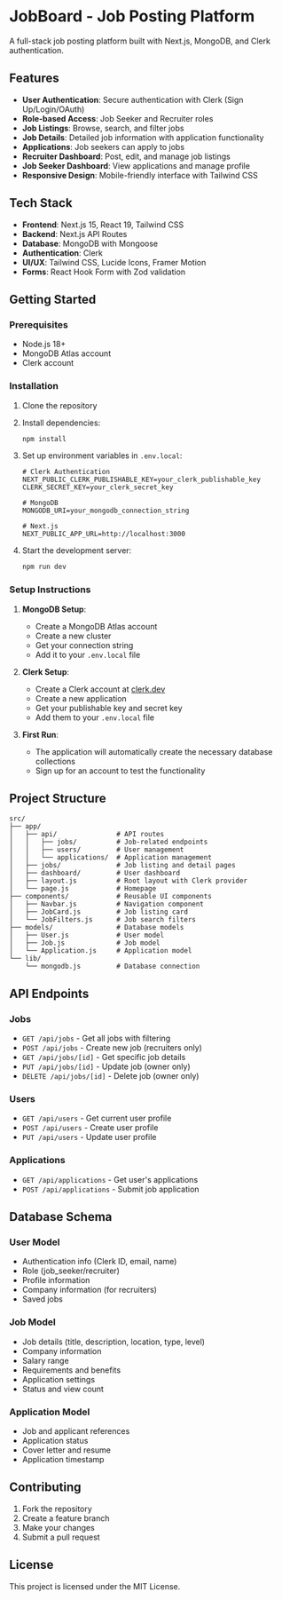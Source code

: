 # JobBoard - Job Posting Platform

A full-stack job posting platform built with Next.js, MongoDB, and Clerk authentication.

## Features

- **User Authentication**: Secure authentication with Clerk (Sign Up/Login/OAuth)
- **Role-based Access**: Job Seeker and Recruiter roles
- **Job Listings**: Browse, search, and filter jobs
- **Job Details**: Detailed job information with application functionality
- **Applications**: Job seekers can apply to jobs
- **Recruiter Dashboard**: Post, edit, and manage job listings
- **Job Seeker Dashboard**: View applications and manage profile
- **Responsive Design**: Mobile-friendly interface with Tailwind CSS

## Tech Stack

- **Frontend**: Next.js 15, React 19, Tailwind CSS
- **Backend**: Next.js API Routes
- **Database**: MongoDB with Mongoose
- **Authentication**: Clerk
- **UI/UX**: Tailwind CSS, Lucide Icons, Framer Motion
- **Forms**: React Hook Form with Zod validation

## Getting Started

### Prerequisites

- Node.js 18+
- MongoDB Atlas account
- Clerk account

### Installation

1. Clone the repository
2. Install dependencies:
   ```bash
   npm install
   ```

3. Set up environment variables in `.env.local`:
   ```env
   # Clerk Authentication
   NEXT_PUBLIC_CLERK_PUBLISHABLE_KEY=your_clerk_publishable_key
   CLERK_SECRET_KEY=your_clerk_secret_key

   # MongoDB
   MONGODB_URI=your_mongodb_connection_string

   # Next.js
   NEXT_PUBLIC_APP_URL=http://localhost:3000
   ```

4. Start the development server:
   ```bash
   npm run dev
   ```

### Setup Instructions

1. **MongoDB Setup**:
   - Create a MongoDB Atlas account
   - Create a new cluster
   - Get your connection string
   - Add it to your `.env.local` file

2. **Clerk Setup**:
   - Create a Clerk account at [clerk.dev](https://clerk.dev)
   - Create a new application
   - Get your publishable key and secret key
   - Add them to your `.env.local` file

3. **First Run**:
   - The application will automatically create the necessary database collections
   - Sign up for an account to test the functionality

## Project Structure

```
src/
├── app/
│   ├── api/               # API routes
│   │   ├── jobs/          # Job-related endpoints
│   │   ├── users/         # User management
│   │   └── applications/  # Application management
│   ├── jobs/              # Job listing and detail pages
│   ├── dashboard/         # User dashboard
│   ├── layout.js          # Root layout with Clerk provider
│   └── page.js            # Homepage
├── components/            # Reusable UI components
│   ├── Navbar.js          # Navigation component
│   ├── JobCard.js         # Job listing card
│   └── JobFilters.js      # Job search filters
├── models/                # Database models
│   ├── User.js            # User model
│   ├── Job.js             # Job model
│   └── Application.js     # Application model
└── lib/
    └── mongodb.js         # Database connection
```

## API Endpoints

### Jobs
- `GET /api/jobs` - Get all jobs with filtering
- `POST /api/jobs` - Create new job (recruiters only)
- `GET /api/jobs/[id]` - Get specific job details
- `PUT /api/jobs/[id]` - Update job (owner only)
- `DELETE /api/jobs/[id]` - Delete job (owner only)

### Users
- `GET /api/users` - Get current user profile
- `POST /api/users` - Create user profile
- `PUT /api/users` - Update user profile

### Applications
- `GET /api/applications` - Get user's applications
- `POST /api/applications` - Submit job application

## Database Schema

### User Model
- Authentication info (Clerk ID, email, name)
- Role (job_seeker/recruiter)
- Profile information
- Company information (for recruiters)
- Saved jobs

### Job Model
- Job details (title, description, location, type, level)
- Company information
- Salary range
- Requirements and benefits
- Application settings
- Status and view count

### Application Model
- Job and applicant references
- Application status
- Cover letter and resume
- Application timestamp

## Contributing

1. Fork the repository
2. Create a feature branch
3. Make your changes
4. Submit a pull request

## License

This project is licensed under the MIT License.
